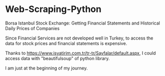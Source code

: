 # Web-Scraping-Python
Borsa Istanbul Stock Exchange: Getting Financial Statements and Historical Daily Prices of Companies

Since Financial Services are not developed well in Turkey, to access the data for stock prices and financial statements is expensive. 

Thanks to https://www.isyatirim.com.tr/tr-tr/Sayfalar/default.aspx, I could access data with "beautifulsoup" of python library.

I am just at the beginning of my journey.

